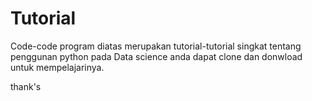 # Tutorial
Code-code program diatas merupakan tutorial-tutorial singkat tentang penggunan python pada Data science anda dapat clone dan donwload untuk mempelajarinya. 

thank's
